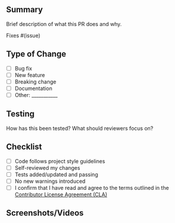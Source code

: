 ## Summary
Brief description of what this PR does and why.

Fixes #(issue)

## Type of Change
- [ ] Bug fix
- [ ] New feature  
- [ ] Breaking change
- [ ] Documentation
- [ ] Other: ___________

## Testing
How has this been tested? What should reviewers focus on?

## Checklist
- [ ] Code follows project style guidelines
- [ ] Self-reviewed my changes
- [ ] Tests added/updated and passing
- [ ] No new warnings introduced
- [ ] I confirm that I have read and agree to the terms outlined in the [Contributor License Agreement (CLA)](./CONTRIBUTING.md#contributor-license-agreement-cla)

## Screenshots/Videos
<!-- If applicable, add screenshots or videos to help explain your changes -->
<!-- For UI changes, before/after screenshots are especially helpful -->
